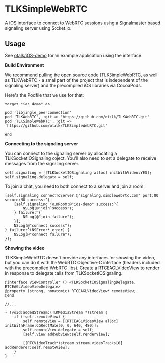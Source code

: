 # TLKSimpleWebRTC

A iOS interface to connect to WebRTC sessions using a [Signalmaster](https://github.com/andyet/signalmaster) 
based signaling server using Socket.io.

Usage 
-----

See [otalk/iOS-demo](https://github.com/otalk/iOS-demo) for an example application using the interface.

**Build Environment**

We recommend pulling the open source code (TLKSimpleWebRTC, as well as TLKWebRTC - a small part of the project 
that is independent of the signaling server) and the precompiled iOS libraries via CocoaPods. 

Here's the Podfile that we use for that:

    target "ios-demo" do
    
	pod 'libjingle_peerconnection'
	pod 'TLKWebRTC', :git => 'https://github.com/otalk/TLKWebRTC.git'
	pod 'TLKSimpleWebRTC', :git => 'https://github.com/otalk/TLKSimpleWebRTC.git'

	end

**Connecting to the signaling server**

You can connect to the signaling server by allocating a TLKSocketIOSignaling object. You'll also need to set 
a delegate to receive messages from the signaling server.

    self.signaling = [[TLKSocketIOSignaling alloc] initWithVideo:YES];
    self.signaling.delegate = self;
    
To join a chat, you need to both connect to a server and join a room.

    [self.signaling connectToServer:@"signaling.simplewebrtc.com" port:80 secure:NO success:^{
        [self.signaling joinRoom:@"ios-demo" success:^{
            NSLog(@"join success");
        } failure:^{
            NSLog(@"join failure");
        }];
        NSLog(@"connect success");
    } failure:^(NSError* error) {
        NSLog(@"connect failure");
    }];
	

**Showing the video**

TLKSimpleWebRTC doesn't provide any interfaces for showing the video, but you can do it with the WebRTC Objective-C 
interface (headers included with the precompiled WebRTC libs). Create a RTCEAGLVideoView to render in response to delegate calls from TLKSocketIOSignaling.

	@interface ViewController () <TLKSocketIOSignalingDelegate, RTCEAGLVideoViewDelegate>
	@property (strong, nonatomic) RTCEAGLVideoView* remoteView;
	@end
	
	//...
	
	- (void)addedStream:(TLKMediaStream *)stream {
	    if (!self.remoteView) {
	        self.remoteView = [[RTCEAGLVideoView alloc] initWithFrame:CGRectMake(0, 0, 640, 480)];
	        self.remoteView.delegate = self;
	        [self.view addSubview:self.renderView];
        
	        [(RTCVideoTrack*)stream.stream.videoTracks[0] addRenderer:self.remoteView];
	    }
	}
